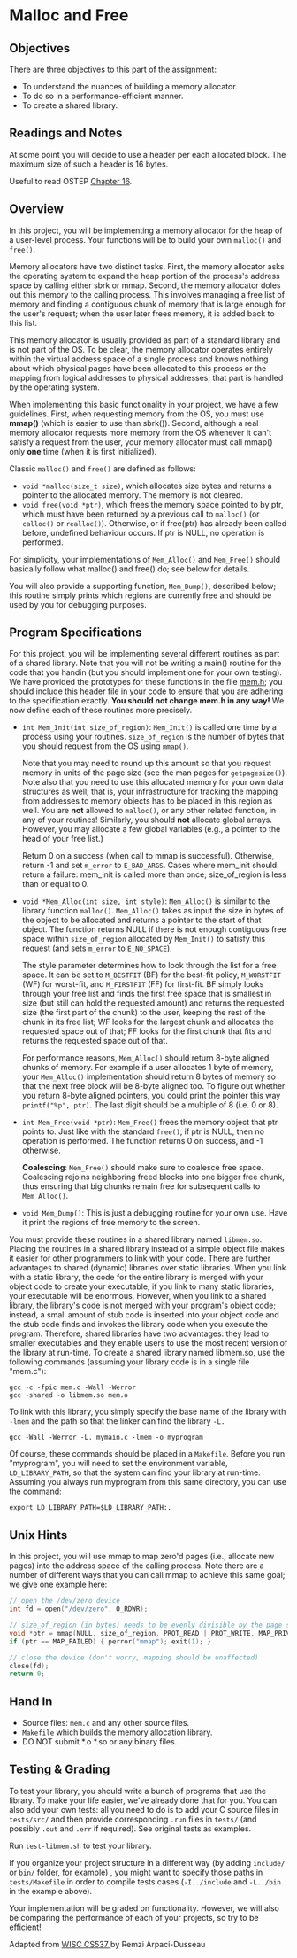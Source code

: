 # Malloc and Free

## Objectives

There are three objectives to this part of the assignment:

* To understand the nuances of building a memory allocator.
* To do so in a performance-efficient manner.
* To create a shared library.

## Readings and Notes

At some point you will decide to use a header per each allocated block. The maximum size of such a header is 16 bytes.

Useful to read OSTEP [Chapter 16](http://pages.cs.wisc.edu/~remzi/OSTEP/vm-freespace.pdf).

## Overview

In this project, you will be implementing a memory allocator for the heap of a user-level process. Your functions will be to build your own `malloc()` and `free()`.

Memory allocators have two distinct tasks. First, the memory allocator asks the operating system to expand the heap portion of the process's address space by calling either sbrk or mmap. Second, the memory allocator doles out this memory to the calling process. This involves managing a free list of memory and finding a contiguous chunk of memory that is large enough for the user's request; when the user later frees memory, it is added back to this list.

This memory allocator is usually provided as part of a standard library and is not part of the OS. To be clear, the memory allocator operates entirely within the virtual address space of a single process and knows nothing about which physical pages have been allocated to this process or the mapping from logical addresses to physical addresses; that part is handled by the operating system.

When implementing this basic functionality in your project, we have a few guidelines. First, when requesting memory from the OS, you must use **mmap()** (which is easier to use than sbrk()). Second, although a real memory allocator requests more memory from the OS whenever it can't satisfy a request from the user, your memory allocator must call mmap() only **one** time (when it is first initialized).

Classic `malloc()` and `free()` are defined as follows:

* `void *malloc(size_t size)`, which allocates size bytes and returns a pointer to the allocated memory. The memory is not cleared.
* `void free(void *ptr)`, which frees the memory space pointed to by ptr, which must have been returned by a previous call to `malloc()` (or `calloc()` or `realloc()`). Otherwise, or if free(ptr) has already been called before, undefined behaviour occurs. If ptr is NULL, no operation is performed.

For simplicity, your implementations of `Mem_Alloc()` and `Mem_Free()` should basically follow what malloc() and free() do; see below for details.

You will also provide a supporting function, `Mem_Dump()`, described below; this routine simply prints which regions are currently free and should be used by you for debugging purposes.

## Program Specifications

For this project, you will be implementing several different routines as part of a shared library. Note that you will not be writing a main() routine for the code that you handin (but you should implement one for your own testing). We have provided the prototypes for these functions in the file [mem.h](mem.h);  you should include this header file in your code to ensure that you are adhering to the specification exactly. **You should not change mem.h in any way!** We now define each of these routines more precisely.

* `int Mem_Init(int size_of_region)`: `Mem_Init()` is called one time by a process using your routines. `size_of_region` is the number of bytes that you should request from the OS using `mmap()`.

    Note that you may need to round up this amount so that you request memory in units of the page size (see the man pages for `getpagesize()`). Note also that you need to use this allocated memory for your own data structures as well; that is, your infrastructure for tracking the mapping from addresses to memory objects has to be placed in this region as well. You are **not** allowed to `malloc()`, or any other related function, in any of your routines! Similarly, you should **not** allocate global arrays. However, you may allocate a few global variables (e.g., a pointer to the head of your free list.)

    Return 0 on a success (when call to mmap is successful). Otherwise, return -1 and set `m_error` to `E_BAD_ARGS`. Cases where mem_init should return a failure: mem_init is called more than once; size_of_region is less than or equal to 0.

* `void *Mem_Alloc(int size, int style)`: `Mem_Alloc()` is similar to the library function `malloc()`. `Mem_Alloc()` takes as input the size in bytes of the object to be allocated and returns a pointer to the start of that object. The function returns NULL if there is not enough contiguous free space within `size_of_region` allocated by `Mem_Init()` to satisfy this request (and sets `m_error` to `E_NO_SPACE`).

    The style parameter determines how to look through the list for a free space. It can be set to `M_BESTFIT` (BF) for the best-fit policy, `M_WORSTFIT` (WF) for worst-fit, and `M_FIRSTFIT` (FF) for first-fit. BF simply looks through your free list and finds the first free space that is smallest in size (but still can hold the requested amount) and returns the requested size (the first part of the chunk) to the user, keeping the rest of the chunk in its free list; WF looks for the largest chunk and allocates the requested space out of that; FF looks for the first chunk that fits and returns the requested space out of that.

    For performance reasons, `Mem_Alloc()` should return 8-byte aligned chunks of memory. For example if a user allocates 1 byte of memory, your `Mem_Alloc()` implementation should return 8 bytes of memory so that the next free block will be 8-byte aligned too. To figure out whether you return 8-byte aligned pointers, you could print the pointer this way `printf("%p", ptr)`. The last digit should be a multiple of 8 (i.e. 0 or 8).

* `int Mem_Free(void *ptr)`: `Mem_Free()` frees the memory object that ptr points to. Just like with the standard `free()`, if ptr is NULL, then no operation is performed. The function returns 0 on success, and -1 otherwise.

    **Coalescing**: `Mem_Free()` should make sure to coalesce free space. Coalescing rejoins neighboring freed blocks into one bigger free chunk, thus ensuring that big chunks remain free for subsequent calls to `Mem_Alloc()`.

* `void Mem_Dump()`: This is just a debugging routine for your own use. Have it print the regions of free memory to the screen.

You must provide these routines in a shared library named `libmem.so`. Placing the routines in a shared library instead of a simple object file makes it easier for other programmers to link with your code. There are further advantages to shared (dynamic) libraries over static libraries. When you link with a static library, the code for the entire library is merged with your object code to create your executable; if you link to many static libraries, your executable will be enormous. However, when you link to a shared library, the library's code is not merged with your program's object code; instead, a small amount of stub code is inserted into your object code and the stub code finds and invokes the library code when you execute the program. Therefore, shared libraries have two advantages: they lead to smaller executables and they enable users to use the most recent version of the library at run-time. To create a shared library named libmem.so, use the following commands (assuming your library code is in a single file "mem.c"):

```shell
gcc -c -fpic mem.c -Wall -Werror
gcc -shared -o libmem.so mem.o
```

To link with this library, you simply specify the base name of the library with `-lmem` and the path so that the linker can find the library `-L.`

```shell
gcc -Wall -Werror -L. mymain.c -lmem -o myprogram
```

Of course, these commands should be placed in a `Makefile`. Before you run "myprogram", you will need to set the environment variable, `LD_LIBRARY_PATH`, so that the system can find your library at run-time. Assuming you always run myprogram from this same directory, you can use the command:

```shell
export LD_LIBRARY_PATH=$LD_LIBRARY_PATH:.
```

## Unix Hints

In this project, you will use mmap to map zero'd pages (i.e., allocate new pages) into the address space of the calling process. Note there are a number of different ways that you can call mmap to achieve this same goal; we give one example here:

```C
// open the /dev/zero device
int fd = open("/dev/zero", O_RDWR);

// size_of_region (in bytes) needs to be evenly divisible by the page size
void *ptr = mmap(NULL, size_of_region, PROT_READ | PROT_WRITE, MAP_PRIVATE, fd, 0);
if (ptr == MAP_FAILED) { perror("mmap"); exit(1); }

// close the device (don't worry, mapping should be unaffected)
close(fd);
return 0;
```

## Hand In

* Source files: `mem.c` and any other source files.
* `Makefile` which builds the memory allocation library.
* DO NOT submit \*.o \*.so or any binary files.


## Testing & Grading

To test your library, you should write a bunch of programs that use the library. To make your life easier, we've already done that for you. You can also add your own tests: all you need to do is to add your C source files in `tests/src/` and then provide corresponding `.run` files in `tests/` (and possibly `.out` and `.err` if required). See original tests as examples.

Run `test-libmem.sh` to test your library.

If you organize your project structure in a different way (by adding `include/` or `bin/` folder, for example) , you might want to specify those paths in `tests/Makefile` in order to compile tests cases (`-I../include` and `-L../bin` in the example above).

Your implementation will be graded on functionality. However, we will also be comparing the performance of each of your projects, so try to be efficient!


<div id="footer">
  Adapted from <a href="http://pages.cs.wisc.edu/~remzi/Classes/537/Fall2013/Projects/p3a.html"> WISC CS537 </a> by Remzi Arpaci-Dusseau 
</div>
